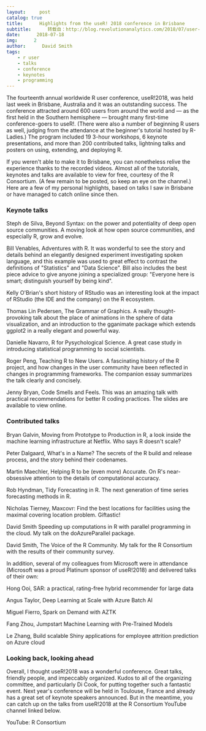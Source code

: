 ```yaml
---
layout:     post
catalog: true
title:      Highlights from the useR! 2018 conference in Brisbane
subtitle:      转载自：http://blog.revolutionanalytics.com/2018/07/user-2018-recap.html
date:      2018-07-18
img:      2
author:      David Smith
tags:
    - r user
    - talks
    - conference
    - keynotes
    - programming
---
```


The fourteenth annual worldwide R user conference, useR!2018, was held last week in Brisbane, Australia and it was an outstanding success. The conference attracted around 600 users from around the world and — as the first held in the Southern hemisphere — brought many first-time conference-goers to useR!. (There were also a number of beginning R users as well, judging from the attendance at the beginner's tutorial hosted by R-Ladies.) The program included 19 3-hour workshops, 6 keynote presentations, and more than 200 contributed talks, lightning talks and posters on using, extending, and deploying R.

If you weren't able to make it to Brisbane, you can nonetheless relive the experience thanks to the recorded videos. Almost all of the tutorials, keynotes and talks are available to view for free, courtesy of the R Consortium. (A few remain to be posted, so keep an eye on the channel.) Here are a few of my personal highlights, based on talks I saw in Brisbane or have managed to catch online since then.

### Keynote talks

Steph de Silva, Beyond Syntax: on the power and potentiality of deep open source communities. A moving look at how open source communities, and especially R, grow and evolve.

Bill Venables, Adventures with R. It was wonderful to see the story and details behind an elegantly designed experiment investigating spoken language, and this example was used to great effect to contrast the definitions of "Statistics" and "Data Science". Bill also includes the best piece advice to give anyone joining a specialized group: "Everyone here is smart; distinguish yourself by being kind".

Kelly O'Brian's short history of RStudio was an interesting look at the impact of RStudio (the IDE and the company) on the R ecosystem.   

Thomas Lin Pedersen, The Grammar of Graphics. A really thought-provoking talk about the place of animations in the sphere of data visualization, and an introduction to the gganimate package which extends ggplot2 in a really elegant and powerful way.

Danielle Navarro, R for Pysychological Science. A great case study in introducing statistical programming to social scientists.

Roger Peng, Teaching R to New Users. A fascinating history of the R project, and how changes in the user community have been reflected in changes in programming frameworks. The companion essay summarizes the talk clearly and concisely.

Jenny Bryan, Code Smells and Feels. This was an amazing talk with practical recommendations for better R coding practices. The slides are available to view online.

### Contributed talks

Bryan Galvin, Moving from Prototype to Production in R, a look inside the machine learning infrastructure at Netflix. Who says R doesn't scale?

Peter Dalgaard, What's in a Name? The secrets of the R build and release process, and the story behind their codenames.

Martin Maechler, Helping R to be (even more) Accurate. On R's near-obsessive attention to the details of computational accuracy.

Rob Hyndman, Tidy Forecasting in R. The next generation of time series forecasting methods in R. 

Nicholas Tierney, Maxcovr: Find the best locations for facilities using the maximal covering location problem. Giftastic!

David Smith Speeding up computations in R with parallel programming in the cloud. My talk on the doAzureParallel package.

David Smith, The Voice of the R Community. My talk for the R Consortium with the results of their community survey.

In addition, several of my colleagues from Microsoft were in attendance (Microsoft was a proud Platinum sponsor of useR!2018) and delivered talks of their own:

Hong Ooi, SAR: a practical, rating-free hybrid recommender for large data

Angus Taylor, Deep Learning at Scale with Azure Batch AI

Miguel Fierro, Spark on Demand with AZTK

Fang Zhou, Jumpstart Machine Learning with Pre-Trained Models

Le Zhang, Build scalable Shiny applications for employee attrition prediction on Azure cloud

### Looking back, looking ahead

Overall, I thought useR!2018 was a wonderful conference. Great talks, friendly people, and impeccably organized. Kudos to all of the organizing committee, and particularly Di Cook, for putting together such a fantastic event. Next year's conference will be held in Toulouse, France and already has a great set of keynote speakers announced. But in the meantime, you can catch up on the talks from useR!2018 at the R Consortium YouTube channel linked below.

YouTube: R Consortium
